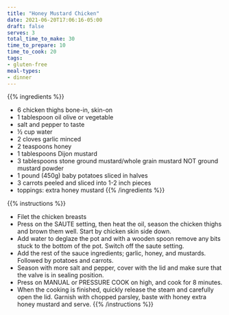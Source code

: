 ```yaml
---
title: "Honey Mustard Chicken"
date: 2021-06-20T17:06:16-05:00
draft: false
serves: 3
total_time_to_make: 30
time_to_prepare: 10
time_to_cook: 20
tags:
- gluten-free
meal-types:
- dinner
---
```


{{% ingredients %}}
- 6 chicken thighs bone-in, skin-on
- 1 tablespoon oil olive or vegetable
- salt and pepper to taste
- ½ cup water
- 2 cloves garlic minced
- 2 teaspoons honey
- 1 tablespoons Dijon mustard
- 3 tablespoons stone ground mustard/whole grain mustard NOT ground mustard powder
- 1 pound (450g) baby potatoes sliced in halves
- 3 carrots peeled and sliced into 1-2 inch pieces
- toppings: extra honey mustard
{{% /ingredients %}}

{{% instructions %}}
- Filet the chicken breasts
- Press on the SAUTE setting, then heat the oil, season the chicken thighs and brown them well. Start by chicken skin side down.
- Add water to deglaze the pot and with a wooden spoon remove any bits stuck to the bottom of the pot. Switch off the saute setting.
- Add the rest of the sauce ingredients; garlic, honey, and mustards. Followed by potatoes and carrots.
- Season with more salt and pepper, cover with the lid and make sure that the valve is in sealing position.
- Press on MANUAL or PRESSURE COOK on high, and cook for 8 minutes.
- When the cooking is finished, quickly release the steam and carefully open the lid. Garnish with chopped parsley, baste with honey extra honey mustard and serve.
{{% /instructions %}}
